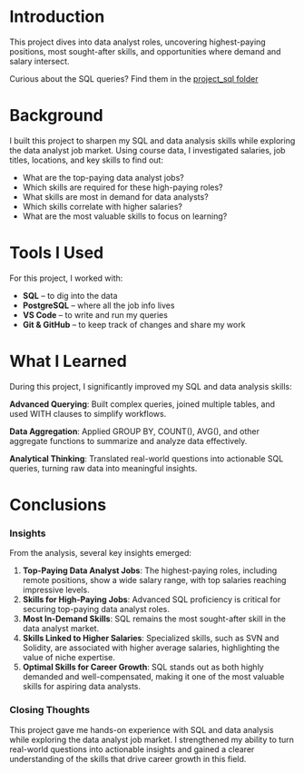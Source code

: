 # Introduction

This project dives into data analyst roles, uncovering highest-paying positions, most sought-after skills, and opportunities where demand and salary intersect.

Curious about the SQL queries? Find them in the [project_sql folder](/project_sql/)

# Background

I built this project to sharpen my SQL and data analysis skills while exploring the data analyst job market. Using course data, I investigated salaries, job titles, locations, and key skills to find out:
- What are the top-paying data analyst jobs?
- Which skills are required for these high-paying roles?
- What skills are most in demand for data analysts?
- Which skills correlate with higher salaries?
- What are the most valuable skills to focus on learning?
# Tools I Used

For this project, I worked with:
- **SQL** – to dig into the data
- **PostgreSQL** – where all the job info lives
- **VS Code** – to write and run my queries
- **Git & GitHub** – to keep track of changes and share my work
<!-- # The Analysis -->

# What I Learned

During this project, I significantly improved my SQL and data analysis skills:

**Advanced Querying**: Built complex queries, joined multiple tables, and used WITH clauses to simplify workflows.

**Data Aggregation**: Applied GROUP BY, COUNT(), AVG(), and other aggregate functions to summarize and analyze data effectively.

**Analytical Thinking**: Translated real-world questions into actionable SQL queries, turning raw data into meaningful insights.
# Conclusions

### Insights

From the analysis, several key insights emerged:

1. **Top-Paying Data Analyst Jobs**: The highest-paying roles, including remote positions, show a wide salary range, with top salaries reaching impressive levels.
2. **Skills for High-Paying Jobs**: Advanced SQL proficiency is critical for securing top-paying data analyst roles.
3. **Most In-Demand Skills**: SQL remains the most sought-after skill in the data analyst market.
4. **Skills Linked to Higher Salaries**: Specialized skills, such as SVN and Solidity, are associated with higher average salaries, highlighting the value of niche expertise.
5. **Optimal Skills for Career Growth**: SQL stands out as both highly demanded and well-compensated, making it one of the most valuable skills for aspiring data analysts.

### Closing Thoughts

This project gave me hands-on experience with SQL and data analysis while exploring the data analyst job market. I strengthened my ability to turn real-world questions into actionable insights and gained a clearer understanding of the skills that drive career growth in this field.